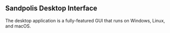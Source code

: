 ## Sandpolis Desktop Interface

The desktop application is a fully-featured GUI that runs on Windows, Linux, and
macOS.

